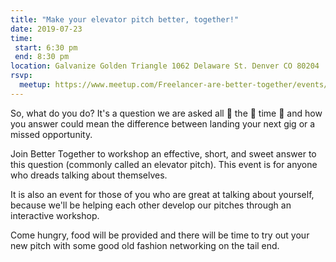 ```yaml
---
title: "Make your elevator pitch better, together!"
date: 2019-07-23
time:
 start: 6:30 pm
 end: 8:30 pm
location: Galvanize Golden Triangle 1062 Delaware St. Denver CO 80204
rsvp:
  meetup: https://www.meetup.com/Freelancer-are-better-together/events/262880349/
---
```


So, what do you do? It's a question we are asked all 👏 the 👏 time 👏 and how you answer could mean the difference between landing your next gig or a missed opportunity.

Join Better Together to workshop an effective, short, and sweet answer to this question (commonly called an elevator pitch). This event is for anyone who dreads talking about themselves.

It is also an event for those of you who are great at talking about yourself, because we'll be helping each other develop our pitches through an interactive workshop.

Come hungry, food will be provided and there will be time to try out your new pitch with some good old fashion networking on the tail end.
